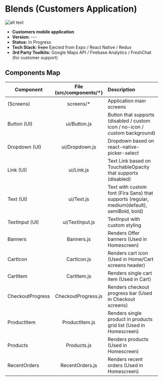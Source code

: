 # Blends (Customers Application)

![alt text](https://i.ibb.co/YcgJCrq/Logo.png "Blends Logo")
- <b>Customers mobile application</b>
- <b>Version:</b> ---
- <b>Status:</b> In Progress
- <b>Tech Stack:</b> <strike>Expo</strike> Ejected from Expo / React Native / Redux
- <b>3rd Party Toolkits:</b> Google Maps API / Firebase Analytics / FreshChat (for customer support)
## Components Map
| Component        | File (src/components/*)           | Description  |
| ------------- |:-------------:| :-----|
| (Screens)      | screens/* | Application main screens |
| Button (UI)      | ui/Button.js | Button that supports (disabled / custom icon / no-icon / custom background) |
| Dropdown (UI)      | ui/Dropdown.js | Dropdown based on react-native-picker-select |
| Link (UI)      | ui/Link.js | Text Link based on TouchableOpacity that supports (disabled) |
| Text (UI)      | ui/Text.js | Text with custom font (Fira Sans) that supports (regular, medium(default), semiBold, bold)|
| TextInput (UI)      | ui/TextInput.js |  TextInput with custom styling |
| Banners      | Banners.js |  Renders Offer banners (Used in Homescreen) |
| CartIcon      | CartIcon.js |  Renders cart icon (Used in Home/Cart screens header) |
| CartItem      | CartItem.js | Renders single cart item (Used in Cart) |
| CheckoutProgress      | CheckoutProgress.js | Renders checkout progress bar (Used in Checkout screens) |
| ProductItem      | ProductItem.js | Renders single product in products grid list (Used in Homescreen) |
| Products      | Products.js | Renders products (Used in Homescreen) |
| RecentOrders      | RecentOrders.js | Renders recent orders (Used in Homescreen) |
